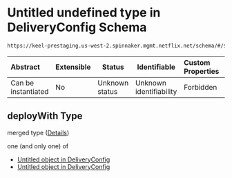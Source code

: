 # Untitled undefined type in DeliveryConfig Schema

```txt
https://keel-prestaging.us-west-2.spinnaker.mgmt.netflix.net/schema/#/$defs/TitusClusterSpec/properties/deployWith
```




| Abstract            | Extensible | Status         | Identifiable            | Custom Properties | Additional Properties | Access Restrictions | Defined In                                                    |
| :------------------ | ---------- | -------------- | ----------------------- | :---------------- | --------------------- | ------------------- | ------------------------------------------------------------- |
| Can be instantiated | No         | Unknown status | Unknown identifiability | Forbidden         | Allowed               | none                | [keel.schema.json\*](keel.schema.json "open original schema") |

## deployWith Type

merged type ([Details](keel-defs-clusterdeploystrategy.md))

one (and only one) of

-   [Untitled object in DeliveryConfig](keel-defs-redblack.md "check type definition")
-   [Untitled object in DeliveryConfig](keel-defs-highlander.md "check type definition")
